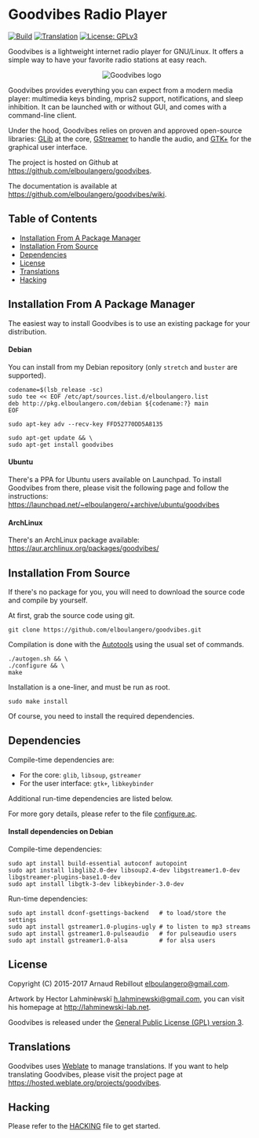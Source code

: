 Goodvibes Radio Player
======================

[![Build](https://img.shields.io/shippable/586380d4666b4b1000d180e8.svg)](https://app.shippable.com/github/elboulangero/goodvibes)
[![Translation](https://hosted.weblate.org/widgets/goodvibes/-/svg-badge.svg)](https://hosted.weblate.org/engage/goodvibes/?utm_source=widget)
[![License: GPLv3](https://img.shields.io/github/license/elboulangero/goodvibes.svg)](COPYING)

Goodvibes is a lightweight internet radio player for GNU/Linux. It offers a
simple way to have your favorite radio stations at easy reach.

<p align="center">
  <img src="https://raw.githubusercontent.com/elboulangero/goodvibes/master/data/icons/hicolor/256x256/apps/goodvibes.png)" alt="Goodvibes logo"/>
</p>

Goodvibes provides everything you can expect from a modern media player:
multimedia keys binding, mpris2 support, notifications, and sleep inhibition.
It can be launched with or without GUI, and comes with a command-line client.

Under the hood, Goodvibes relies on proven and approved open-source libraries:
[GLib][] at the core, [GStreamer][] to handle the audio, and [GTK+][] for the
graphical user interface.

The project is hosted on Github at <https://github.com/elboulangero/goodvibes>.

The documentation is available at <https://github.com/elboulangero/goodvibes/wiki>.

[glib]:      https://wiki.gnome.org/Projects/GLib
[gstreamer]: https://gstreamer.freedesktop.org/
[gtk+]:      https://www.gtk.org/



Table of Contents
-----------------

* [Installation From A Package Manager](#installation-from-a-package-manager)
* [Installation From Source](#installation-from-source)
* [Dependencies](#dependencies)
* [License](#license)
* [Translations](#translations)
* [Hacking](#hacking)



Installation From A Package Manager
-----------------------------------

The easiest way to install Goodvibes is to use an existing package for your
distribution.

#### Debian

You can install from my Debian repository (only `stretch` and `buster` are
supported).

	codename=$(lsb_release -sc)
	sudo tee << EOF /etc/apt/sources.list.d/elboulangero.list
	deb http://pkg.elboulangero.com/debian ${codename:?} main
	EOF

	sudo apt-key adv --recv-key FFD52770DD5A8135

	sudo apt-get update && \
	sudo apt-get install goodvibes

#### Ubuntu

There's a PPA for Ubuntu users available on Launchpad. To install Goodvibes
from there, please visit the following page and follow the instructions:
<https://launchpad.net/~elboulangero/+archive/ubuntu/goodvibes>

#### ArchLinux

There's an ArchLinux package available:
<https://aur.archlinux.org/packages/goodvibes/>



Installation From Source
------------------------

If there's no package for you, you will need to download the source code and
compile by yourself.

At first, grab the source code using git.

	git clone https://github.com/elboulangero/goodvibes.git

Compilation is done with the [Autotools][] using the usual set of commands.

	./autogen.sh && \
	./configure && \
	make

Installation is a one-liner, and must be run as root.

	sudo make install

Of course, you need to install the required dependencies.

[autotools]: https://www.gnu.org/software/automake/manual/html_node/Autotools-Introduction.html



Dependencies
------------

Compile-time dependencies are:

- For the core: `glib`, `libsoup`, `gstreamer`
- For the user interface: `gtk+`, `libkeybinder`

Additional run-time dependencies are listed below.

For more gory details, please refer to the file [configure.ac](configure.ac).

#### Install dependencies on Debian

Compile-time dependencies:

	sudo apt install build-essential autoconf autopoint
	sudo apt install libglib2.0-dev libsoup2.4-dev libgstreamer1.0-dev libgstreamer-plugins-base1.0-dev
	sudo apt install libgtk-3-dev libkeybinder-3.0-dev

Run-time dependencies:

	sudo apt install dconf-gsettings-backend   # to load/store the settings
	sudo apt install gstreamer1.0-plugins-ugly # to listen to mp3 streams
	sudo apt install gstreamer1.0-pulseaudio   # for pulseaudio users
	sudo apt install gstreamer1.0-alsa         # for alsa users



License
-------

Copyright (C) 2015-2017 Arnaud Rebillout <elboulangero@gmail.com>.

Artwork by Hector Lahminèwskï <h.lahminewski@gmail.com>, you can visit his
homepage at <http://lahminewski-lab.net>.

Goodvibes is released under the [General Public License (GPL) version
3](COPYING).



Translations
------------

Goodvibes uses [Weblate][] to manage translations. If you want to help
translating Goodvibes, please visit the project page at
<https://hosted.weblate.org/projects/goodvibes>.

[weblate]: https://weblate.org



Hacking
-------

Please refer to the [HACKING](HACKING.md) file to get started.
